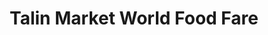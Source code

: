 ---
title: "Talin Market World Food Fare"
url: /albuquerque/talin-market-world-food-fare/
shop: deli
---